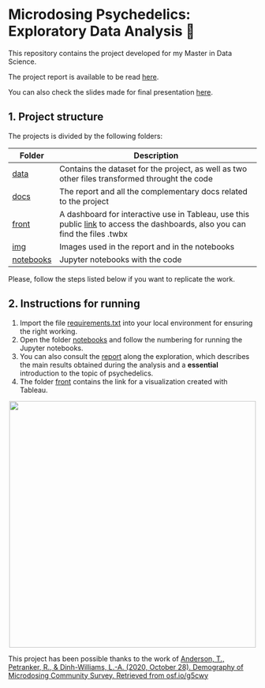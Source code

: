 # Microdosing Psychedelics: Exploratory Data Analysis 🍄

This repository contains the project developed for my Master in Data Science.

The project report is available to be read [here](docs/Report_Microdosing_Psychedelics.pdf).

You can also check the slides made for final presentation [here](docs/Slides.pdf).


## 1. Project structure

The projects is divided by the following folders:

| Folder | Description |
| --- | --- |
| [data](https://github.com/dan1dr/microdosing/tree/main/data) | Contains the dataset for the project, as well as two other files transformed throught the code |
| [docs](https://github.com/dan1dr/microdosing/tree/main/docs) | The report and all the complementary docs related to the project |
| [front](https://github.com/dan1dr/microdosing/tree/main/front) | A dashboard for interactive use in Tableau, use this public [link](https://public.tableau.com/profile/daniel7193#!/) to access the dashboards, also you can find the files .twbx|
| [img](https://github.com/dan1dr/microdosing/tree/main/img) | Images used in the report and in the notebooks |
| [notebooks](https://github.com/dan1dr/microdosing/tree/main/notebooks) | Jupyter notebooks with the code |


Please, follow the steps listed below if you want to replicate the work.

## 2. Instructions for running

1. Import the file [requirements.txt](requirements.txt) into your local environment for ensuring the right working.
2. Open the folder [notebooks](https://github.com/dan1dr/microdosing/tree/main/notebooks) and follow the numbering for running the Jupyter notebooks.
3. You can also consult the [report](docs/Report-Microdosing_Psychedelics.pdf) along the exploration, which describes the main results obtained during the analysis and a **essential** introduction to the topic of psychedelics.
4. The folder [front](https://github.com/dan1dr/microdosing/tree/main/front) contains the link for a visualization created with Tableau.


<p align="center">
  <img src="https://user-images.githubusercontent.com/71450225/118313443-05a9d180-b4f3-11eb-8b09-f4e7f6e1230e.png" width="500"">
</p>

This project has been possible thanks to the work of [Anderson, T., Petranker, R., & Dinh-Williams, L.-A. (2020, October 28). Demography of Microdosing Community Survey. Retrieved from osf.io/g5cwy](https://osf.io/g5cwy/)
